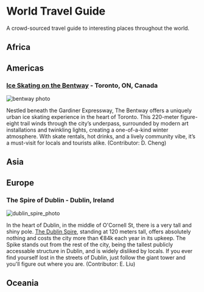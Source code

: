 # World Travel Guide
A crowd-sourced travel guide to interesting places throughout the world.

## Africa

## Americas

### [Ice Skating on the Bentway](https://thebentway.ca/event/winter-skating-opening-day/) - Toronto, ON, Canada

![bentway photo](https://thebentway.ca/wp-content/uploads/2024/11/Crop181230143633PolarBear_bentway-AndrewWilliamson1240-scaled-e1732912058106.jpg)

Nestled beneath the Gardiner Expressway, The Bentway offers a uniquely urban ice skating experience in the heart of Toronto. This 220-meter figure-eight trail winds through the city’s underpass, surrounded by modern art installations and twinkling lights, creating a one-of-a-kind winter atmosphere. With skate rentals, hot drinks, and a lively community vibe, it’s a must-visit for locals and tourists alike. (Contributor: D. Cheng)

## Asia

## Europe


### The Spire of Dublin - Dublin, Ireland

![dublin_spire_photo](https://assets-eu-01.kc-usercontent.com/aa24ba70-9a12-01ae-259b-7ef588a0b2ef/d0d73673-8d22-41fa-a17c-4224113fb7bf/c6560a34-0141-4f78-aba6-796e95e58169_31186.jpg?)


In the heart of Dublin, in the middle of O'Cornell St, there is a very tall and shiny pole. [The Dublin Spire](https://www.visitdublin.com/the-spire), standing at 120 meters tall, offers absolutely nothing and costs the city more than €84k each year in its upkeep. The Spike stands out from the rest of the city, being the tallest publicly accessable structure in Dublin, and is widely disliked by locals. If you ever find yourself lost in the streets of Dublin, just follow the giant tower and you'll figure out where you are. (Contributor: E. Liu)

## Oceania

